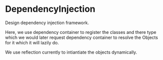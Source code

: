 # DependencyInjection

Design dependency injection framework.

Here, we use dependency container to register the classes and there type which we would later request dependency container to resolve the Objects for it which it will lazily do.

We use reflection currently to intiantiate the objects dynamically.
